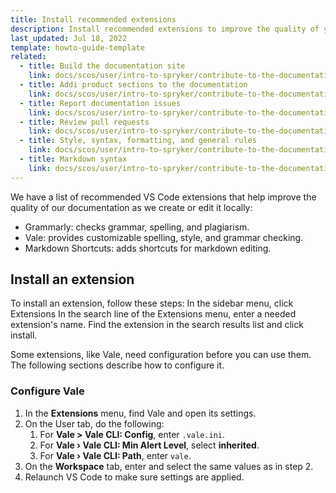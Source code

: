 ```yaml
---
title: Install recommended extensions
description: Install recommended extensions to improve the quality of your contributions
last_updated: Jul 18, 2022
template: howto-guide-template
related:
  - title: Build the documentation site
    link: docs/scos/user/intro-to-spryker/contribute-to-the-documentation/build-the-documentation-site.html
  - title: Addi product sections to the documentation
    link: docs/scos/user/intro-to-spryker/contribute-to-the-documentation/add-product-sections-to-the-documentation.html
  - title: Report documentation issues
    link: docs/scos/user/intro-to-spryker/contribute-to-the-documentation/report-documentation-issues.html
  - title: Review pull requests
    link: docs/scos/user/intro-to-spryker/contribute-to-the-documentation/review-pull-requests.html
  - title: Style, syntax, formatting, and general rules
    link: docs/scos/user/intro-to-spryker/contribute-to-the-documentation/style-formatting-general-rules.html
  - title: Markdown syntax
    link: docs/scos/user/intro-to-spryker/contribute-to-the-documentation/markdown-syntax.html
---
```


We have a list of recommended VS Code extensions that help improve the quality of our documentation as we create or edit it locally:
* Grammarly: checks grammar, spelling, and plagiarism.
* Vale: provides customizable spelling, style, and grammar checking.
* Markdown Shortcuts: adds shortcuts for markdown editing.

## Install an extension

To install an extension, follow these steps:
In the sidebar menu, click Extensions
In the search line of the Extensions menu, enter a needed extension's name.
Find the extension in the search results list and click install.

Some extensions, like Vale, need configuration before you can use them. 
The following sections describe how to configure it.

### Configure Vale

1. In the **Extensions** menu, find Vale and open its settings.
2. On the User tab, do the following:
   1. For **Vale > Vale CLI: Config**, enter `.vale.ini`.
   2. For **Vale › Vale CLI: Min Alert Level**, select **inherited**.
   3. For **Vale › Vale CLI: Path**, enter `vale`.
3. On the **Workspace** tab, enter and select the same values as in step 2.
4. Relaunch VS Code to make sure settings are applied.





